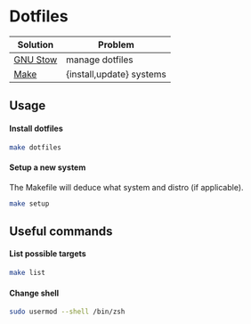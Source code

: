 # Dotfiles

| Solution                                       | Problem                  |
| ---------------------------------------------- | ------------------------ |
| [GNU Stow](https://www.gnu.org/software/stow/) | manage dotfiles          |
| [Make](Makefile)                               | {install,update} systems |

## Usage

#### Install dotfiles

```bash
make dotfiles
```

#### Setup a new system

The Makefile will deduce what system and distro (if applicable). 

```bash
make setup
```

## Useful commands

#### List possible targets

```bash
make list
```

#### Change shell

```bash
sudo usermod --shell /bin/zsh
```
